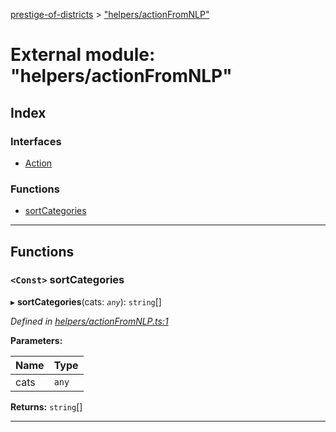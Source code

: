 [prestige-of-districts](../README.md) > ["helpers/actionFromNLP"](../modules/_helpers_actionfromnlp_.md)

# External module: "helpers/actionFromNLP"

## Index

### Interfaces

* [Action](../interfaces/_helpers_actionfromnlp_.action.md)

### Functions

* [sortCategories](_helpers_actionfromnlp_.md#sortcategories)

---

## Functions

<a id="sortcategories"></a>

### `<Const>` sortCategories

▸ **sortCategories**(cats: *`any`*): `string`[]

*Defined in [helpers/actionFromNLP.ts:1](https://github.com/YarosJ/prestige-of-districts/blob/17f0d7b/helpers/actionFromNLP.ts#L1)*

**Parameters:**

| Name | Type |
| ------ | ------ |
| cats | `any` |

**Returns:** `string`[]

___

